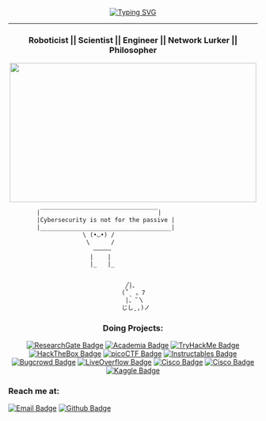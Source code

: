 <!--
**Theeespiiiaaan/Theeespiiiaaan** is a ✨ _special_ ✨ repository because its `README.md` (this file) appears on your GitHub profile.

Here are some ideas to get you started:

- 🔭 I’m currently working on ...
- 🌱 I’m currently learning ...
- 👯 I’m looking to collaborate on ...
- 🤔 I’m looking for help with ...
- 💬 Ask me about ...
- 📫 How to reach me: ...
- 😄 Pronouns: ...
- ⚡ Fun fact: ...
-->
<!--💬GREETINGSTITLE / 🌐WEBSITE: https://github.com/denvercoder1/readme-typing-svg -->
<p align="center">
<a href="https://git.io/typing-svg"><img src="https://readme-typing-svg.herokuapp.com?font=Fira+Code&pause=1000&center=true&random=false&width=435&lines=Defacing+is+for+GAYS;REAL+MEN+root+servers+" alt="Typing SVG" /></a>

<hr>
<h3 align="center"> Roboticist || Scientist || Engineer || Network Lurker || Philosopher</h3>
<!--🖼️Grogu-->
<p align="center">
<img src="https://tenor.com/view/kaiju-no-8-mina-ashiro-anime-hair-gif-795950136088361231.gif" height="281" width="498"> 




```diff
        |￣￣￣￣￣￣￣￣￣￣￣￣￣￣￣￣￣￣￣￣|
        |Cybersecurity is not for the passive |
        |_____________________________________|
                     \ (•◡•) / 
                      \      / 
                        —————
                       |    |
                       |_   |_


                                 ╱|、
                                (˚ˎ 。7  
                                 |、˜〵          
                                じしˍ,)ノ
```

<div align="center">

### Doing Projects:
[![ResearchGate Badge](https://img.shields.io/badge/ResearchGate-teal?logo=ResearchGate&link=https%3A%2F%2Fwww.researchgate.net%2Fprofile%2FMara-Jonna-Montesa)](https://www.researchgate.net/profile/Mara-Jonna-Montesa)
[![Academia Badge](https://img.shields.io/badge/Academia-black?logo=Academia&link=https%3A%2F%2Fue.academia.edu%2FMaraJonnaMontesa)](https://ue.academia.edu/MaraJonnaMontesa)
[![TryHackMe Badge](https://img.shields.io/badge/TryHackMe-transparent?logo=TryHackMe&link=https%3A%2F%2Ftryhackme.com%2Fdashboard)](https://tryhackme.com/dashboard)
[![HackTheBox Badge](https://img.shields.io/badge/HackTheBox-black?logo=HackTheBox&link=https%3A%2F%2Fapp.hackthebox.com%2Fmachines)](ttps://app.hackthebox.com/machines)
[![picoCTF Badge](https://img.shields.io/badge/picoCTF-violet?logo=picoCTF&link=https%3A%2F%2Fplay.picoctf.org%2Fplaylists)](https://play.picoctf.org/playlists)
[![Instructables Badge](https://img.shields.io/badge/Instructables-white?logo=Instructables&link=https%3A%2F%2Fwww.instructables.com%2Fprojects)](https://www.instructables.com/projects)
[![Bugcrowd Badge](https://img.shields.io/badge/Bugcrowd-gray?logo=Bugcrowd&link=https%3A%2F%2Fbugcrowd.com%2Fprograms)](https://bugcrowd.com/programs)
[![LiveOverflow Badge](https://img.shields.io/badge/LiveOverflow-red?logo=LiveOverflow&link=https%3A%2F%2Fliveoverflow.com)](https://liveoverflow.com)
[![Cisco Badge](https://img.shields.io/badge/Skills_For_All-white?logo=Cisco&link=https%3A%2F%2Fskillsforall.com)](https://skillsforall.com)
[![Cisco Badge](https://img.shields.io/badge/Net_Acad-yellow?logo=Cisco&link=https%3A%2F%2Fwww.netacad.com%2Fportal%2Fresources%2Fbrowse)](https://www.netacad.com/portal/resources/browse)
[![Kaggle Badge](https://img.shields.io/badge/Kaggle-pink?logo=Kaggle&link=https%3A%2F%2Fwww.kaggle.com%2Fmodels)](https://www.kaggle.com/models)
</div>

### Reach me at:

[![Email Badge](https://img.shields.io/badge/-Email-c14438?logo=Gmail&logoColor=white&link=mailto:thespianwebhost@gmail.com)](mailto:thespianwebhost@gmail.com)
[![Github Badge](https://img.shields.io/badge/-Github-8a37db?style=flat-square&logo=Github&logoColor=white&color=black&link=https://github.com/Theeespiiiaaan?tab=repositories)](https://github.com/Theeespiiiaaan?tab=repositories)







